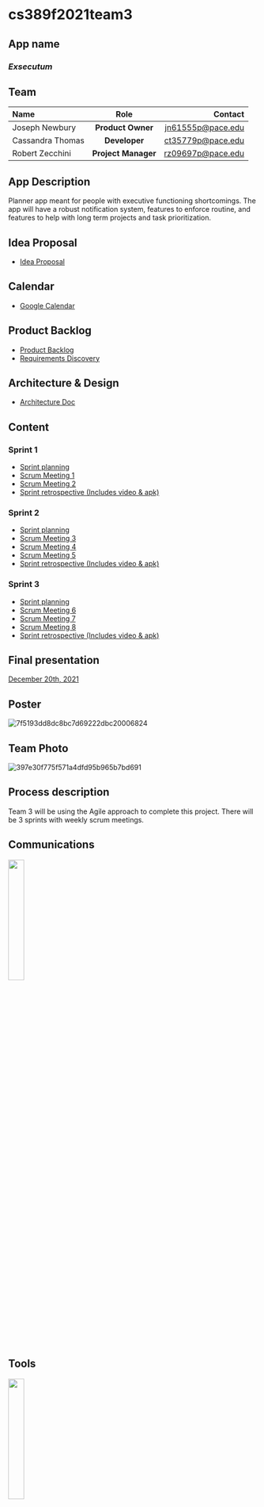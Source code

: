 # cs389f2021team3

## App name
### *Exsecutum*

## Team

| Name              | Role  | Contact           |
|:----------------- |:-----:| -----------------:|
| Joseph Newbury    |  **Product Owner** | jn61555p@pace.edu |
| Cassandra Thomas  | **Developer**      | ct35779p@pace.edu |
| Robert Zecchini   | **Project Manager** | rz09697p@pace.edu |


## App Description
Planner app meant for people with executive functioning shortcomings. The app will have a robust notification system, features to enforce routine, and features to help with long term projects and task prioritization.

## Idea Proposal
* [Idea Proposal](https://docs.google.com/document/d/1oW8mT3hR5UIkSF4T7eckjB6lrMfXNiMk5RE5qlpUtsw/edit?usp=sharing)

## Calendar
* [Google Calendar](https://calendar.google.com/calendar/u/0?cid=aXZoMmU3NjhzMjRkdGlxZWYwcXZvbzhxcjBAZ3JvdXAuY2FsZW5kYXIuZ29vZ2xlLmNvbQ)

## Product Backlog
* [Product Backlog](https://docs.google.com/spreadsheets/d/1G97VNNnwyI27zoAKjI8QwXRlrd3WQUG9/edit#gid=2120834477)
* [Requirements Discovery](https://docs.google.com/document/d/1v6a4dyaMgvB8VT6UKKvLmVpN3eAiwd1_-zdFfL173Dg/edit#)

## Architecture & Design
* [Architecture Doc](https://docs.google.com/document/d/18yRQtCtkC87bgRiX2yRvyWKywhxVOe1Z-CQwXMsvXfE/edit)

## Content
### Sprint 1
* [Sprint planning](https://docs.google.com/document/d/1aSAEQIJETiOKDVui8fGTCP29XGbD5trmkDVTnNCeAdc/edit)
* [Scrum Meeting 1](https://docs.google.com/document/d/1hF4m6-QBozLeWnDzdEr8M4rEcB4mBclU2yeIDCk1Aqo/edit)
* [Scrum Meeting 2](https://docs.google.com/document/d/10hOitFtCh7Xq1vxttVCNlGwwtLoHDBtKkRLMR2tiqAs/edit)
* [Sprint retrospective (Includes video & apk)](https://docs.google.com/document/d/1GCoVjCEITm7JXMylXUU0DmRgvR9l6jNI_qJFnAnhYbs/edit)

### Sprint 2
* [Sprint planning](https://docs.google.com/document/d/12uRj_HOMMPnnE7JZl5KvKEaFxIPGB0wt2hKvnB2qeKs/edit)
* [Scrum Meeting 3](https://docs.google.com/document/d/1jn2TXWQILS3C9xxQBq4Wv7JygFOPMbXoDsE0aD-Srok/edit?usp=sharing)
* [Scrum Meeting 4](https://docs.google.com/document/d/1qnrXeaQ08Arnq0ShE7o_4sMuHkR-3xtvxkok_21X6kw/edit?usp=sharing)
* [Scrum Meeting 5](https://docs.google.com/document/d/1hFlgBKZuw1Gyka2szxMrLZPrqGYn3LP20HGSYzLjWQQ/edit)
* [Sprint retrospective (Includes video & apk)](https://docs.google.com/document/d/1Rxi5aVu4WMGxoAazrB89dA9jAZ2V5YsASjVFHdsrhro/edit)

### Sprint 3 
* [Sprint planning](https://docs.google.com/document/d/1x3mz-th7Nkh3ZLNOQsq_HTkrrTxCrpDi72ZnzCFk5R0/edit)
* [Scrum Meeting 6](https://docs.google.com/document/d/1C1Pm3DiIOhcg7q75E6dqOS0uTCOeLCZ1iYWupryjn_g/edit?usp=sharing)
* [Scrum Meeting 7](https://docs.google.com/document/d/13hBcDQqNqIeayr60jb12bYoJoRUBWFz5Do4nuqlSJho/edit?usp=sharing)
* [Scrum Meeting 8](https://docs.google.com/document/d/1J65xqlKsJl7HRWpSoh6L30LeGADa2vXpTDLrt7v45rQ/edit?usp=sharing)
* [Sprint retrospective (Includes video & apk)](https://docs.google.com/document/d/179RK3S6fsAnSibuBMw2QO7nOu-e2vsXbAx474Hffhbk/edit?usp=sharing)

## Final presentation
[December 20th, 2021](https://docs.google.com/presentation/d/154kkBHkaUxRZ0surE6tsNl6CwtvvdvsQWwnECqWT_2g/edit?usp=sharing)

## Poster
![7f5193dd8dc8bc7d69222dbc20006824](https://user-images.githubusercontent.com/64506144/146829400-9ca376a4-9751-4f25-bcfc-6269d8886c13.png)


## Team Photo 
![397e30f775f571a4dfd95b965b7bd691](https://user-images.githubusercontent.com/64506144/137413950-52307572-0f11-4d03-9bf5-7f6bae2ec17a.png)



## Process description
Team 3 will be using the Agile approach to complete this project. There will be 3 sprints with weekly scrum meetings.

## Communications
[<img src="https://cdn.freebiesupply.com/logos/large/2x/discord-logo-png-transparent.png" width="25%" height="25%">](https://discord.com/)

## Tools
<img src="https://techcrunch.com/wp-content/uploads/2017/02/android-studio-logo.png?w=764" width="25%" height="25%">
